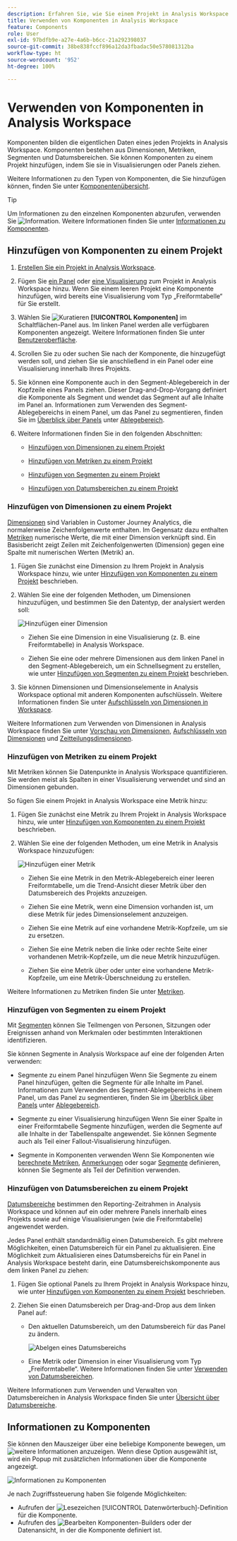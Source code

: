 ```yaml
---
description: Erfahren Sie, wie Sie einem Projekt in Analysis Workspace Komponenten hinzufügen.
title: Verwenden von Komponenten in Analysis Workspace
feature: Components
role: User
exl-id: 97bdfb9e-a27e-4a6b-b6cc-21a292398037
source-git-commit: 38be838fccf896a12da3fbadac50e578081312ba
workflow-type: ht
source-wordcount: '952'
ht-degree: 100%

---
```


# Verwenden von Komponenten in Analysis Workspace

Komponenten bilden die eigentlichen Daten eines jeden Projekts in Analysis Workspace. Komponenten bestehen aus Dimensionen, Metriken, Segmenten und Datumsbereichen. Sie können Komponenten zu einem Projekt hinzufügen, indem Sie sie in Visualisierungen oder Panels ziehen.

Weitere Informationen zu den Typen von Komponenten, die Sie hinzufügen können, finden Sie unter [Komponentenübersicht](/help/components/overview.md).

>[!TIP]
>
>Um Informationen zu den einzelnen Komponenten abzurufen, verwenden Sie ![Information](/help/assets/icons/InfoOutline.svg). Weitere Informationen finden Sie unter [Informationen zu Komponenten](#component-info).

## Hinzufügen von Komponenten zu einem Projekt

1. [Erstellen Sie ein Projekt in Analysis Workspace](/help/analysis-workspace/build-workspace-project/create-projects.md).

1. Fügen Sie [ein Panel](/help/analysis-workspace/c-panels/panels.md#create-a-panel) oder [eine Visualisierung](/help/analysis-workspace/visualizations/freeform-analysis-visualizations.md#add-visualizations-to-a-panel) zum Projekt in Analysis Workspace hinzu. Wenn Sie einem leeren Projekt eine Komponente hinzufügen, wird bereits eine Visualisierung vom Typ „Freiformtabelle“ für Sie erstellt.

1. Wählen Sie ![Kuratieren](/help/assets/icons/Curate.svg) **[!UICONTROL Komponenten]** im Schaltflächen-Panel aus. Im linken Panel werden alle verfügbaren Komponenten angezeigt. Weitere Informationen finden Sie unter [Benutzeroberfläche](/help/analysis-workspace/home.md#interface).

1. Scrollen Sie zu oder suchen Sie nach der Komponente, die hinzugefügt werden soll, und ziehen Sie sie anschließend in ein Panel oder eine Visualisierung innerhalb Ihres Projekts.

1. Sie können eine Komponente auch in den Segment-Ablegebereich in der Kopfzeile eines Panels ziehen. Dieser Drag-and-Drop-Vorgang definiert die Komponente als Segment und wendet das Segment auf alle Inhalte im Panel an.
Informationen zum Verwenden des Segment-Ablegebereichs in einem Panel, um das Panel zu segmentieren, finden Sie im [Überblick über Panels](/help/analysis-workspace/c-panels/panels.md) unter [Ablegebereich](/help/analysis-workspace/c-panels/panels.md#drop-zone).

1. Weitere Informationen finden Sie in den folgenden Abschnitten:

   * [Hinzufügen von Dimensionen zu einem Projekt](#add-dimensions-to-a-project)

   * [Hinzufügen von Metriken zu einem Projekt](#add-metrics-to-a-project)

   * [Hinzufügen von Segmenten zu einem Projekt](#add-segments-to-a-project)

   * [Hinzufügen von Datumsbereichen zu einem Projekt](#add-date-ranges-to-a-project)

### Hinzufügen von Dimensionen zu einem Projekt

[Dimensionen](/help/components/dimensions/overview.md) sind Variablen in Customer Journey Analytics, die normalerweise Zeichenfolgenwerte enthalten. Im Gegensatz dazu enthalten [Metriken](/help/components/calc-metrics/calc-metr-overview.md) numerische Werte, die mit einer Dimension verknüpft sind. Ein Basisbericht zeigt Zeilen mit Zeichenfolgenwerten (Dimension) gegen eine Spalte mit numerischen Werten (Metrik) an.

1. Fügen Sie zunächst eine Dimension zu Ihrem Projekt in Analysis Workspace hinzu, wie unter [Hinzufügen von Komponenten zu einem Projekt](#add-components-to-a-project) beschrieben. 

1. Wählen Sie eine der folgenden Methoden, um Dimensionen hinzuzufügen, und bestimmen Sie den Datentyp, der analysiert werden soll:

   ![Hinzufügen einer Dimension](/help/components/assets/add-dimension.gif)

   * Ziehen Sie eine Dimension in eine Visualisierung (z. B. eine Freiformtabelle) in Analysis Workspace.

   * Ziehen Sie eine oder mehrere Dimensionen aus dem linken Panel in den Segment-Ablegebereich, um ein Schnellsegment zu erstellen, wie unter [Hinzufügen von Segmenten zu einem Projekt](#add-filters-to-a-project) beschrieben.

1. Sie können Dimensionen und Dimensionselemente in Analysis Workspace optional mit anderen Komponenten aufschlüsseln. Weitere Informationen finden Sie unter [Aufschlüsseln von Dimensionen in Workspace](/help/components/dimensions/t-breakdown-fa.md).

Weitere Informationen zum Verwenden von Dimensionen in Analysis Workspace finden Sie unter [Vorschau von Dimensionen](/help/components/dimensions/view-dimensions.md), [Aufschlüsseln von Dimensionen](/help/components/dimensions/t-breakdown-fa.md) und [Zeitteilungsdimensionen](/help/components/dimensions/time-parting-dimensions.md).

### Hinzufügen von Metriken zu einem Projekt

Mit Metriken können Sie Datenpunkte in Analysis Workspace quantifizieren. Sie werden meist als Spalten in einer Visualisierung verwendet und sind an Dimensionen gebunden.

So fügen Sie einem Projekt in Analysis Workspace eine Metrik hinzu:

1. Fügen Sie zunächst eine Metrik zu Ihrem Projekt in Analysis Workspace hinzu, wie unter [Hinzufügen von Komponenten zu einem Projekt](#add-components-to-a-project) beschrieben. 



1. Wählen Sie eine der folgenden Methoden, um eine Metrik in Analysis Workspace hinzuzufügen:

   ![Hinzufügen einer Metrik](/help/components/assets/add-metric.gif)

   * Ziehen Sie eine Metrik in den Metrik-Ablegebereich einer leeren Freiformtabelle, um die Trend-Ansicht dieser Metrik über den Datumsbereich des Projekts anzuzeigen.

   * Ziehen Sie eine Metrik, wenn eine Dimension vorhanden ist, um diese Metrik für jedes Dimensionselement anzuzeigen.

   * Ziehen Sie eine Metrik auf eine vorhandene Metrik-Kopfzeile, um sie zu ersetzen.

   * Ziehen Sie eine Metrik neben die linke oder rechte Seite einer vorhandenen Metrik-Kopfzeile, um die neue Metrik hinzuzufügen.

   * Ziehen Sie eine Metrik über oder unter eine vorhandene Metrik-Kopfzeile, um eine Metrik-Überschneidung zu erstellen.


Weitere Informationen zu Metriken finden Sie unter [Metriken](/help/components/apply-create-metrics.md).

### Hinzufügen von Segmenten zu einem Projekt

Mit [Segmenten](/help/components/segments/seg-overview.md) können Sie Teilmengen von Personen, Sitzungen oder Ereignissen anhand von Merkmalen oder bestimmten Interaktionen identifizieren.

Sie können Segmente in Analysis Workspace auf eine der folgenden Arten verwenden:

* Segmente zu einem Panel hinzufügen
Wenn Sie Segmente zu einem Panel hinzufügen, gelten die Segmente für alle Inhalte im Panel.
Informationen zum Verwenden des Segment-Ablegebereichs in einem Panel, um das Panel zu segmentieren, finden Sie im [Überblick über Panels](/help/analysis-workspace/c-panels/panels.md) unter [Ablegebereich](/help/analysis-workspace/c-panels/panels.md#drop-zone).

* Segmente zu einer Visualisierung hinzufügen
Wenn Sie einer Spalte in einer Freiformtabelle Segmente hinzufügen, werden die Segmente auf alle Inhalte in der Tabellenspalte angewendet. Sie können Segmente auch als Teil einer Fallout-Visualisierung hinzufügen.

* Segmente in Komponenten verwenden
Wenn Sie Komponenten wie [berechnete Metriken](/help/components/calc-metrics/cm-workflow/metrics-with-segments.md), [Anmerkungen](/help/components/annotations/create-annotations.md#annotation-builder) oder sogar [Segmente](/help/components/segments/seg-builder.md) definieren, können Sie Segmente als Teil der Definition verwenden.


### Hinzufügen von Datumsbereichen zu einem Projekt

[Datumsbereiche](/help/components/date-ranges/overview.md) bestimmen den Reporting-Zeitrahmen in Analysis Workspace und können auf ein oder mehrere Panels innerhalb eines Projekts sowie auf einige Visualisierungen (wie die Freiformtabelle) angewendet werden.

Jedes Panel enthält standardmäßig einen Datumsbereich. Es gibt mehrere Möglichkeiten, einen Datumsbereich für ein Panel zu aktualisieren. Eine Möglichkeit zum Aktualisieren eines Datumsbereichs für ein Panel in Analysis Workspace besteht darin, eine Datumsbereichskomponente aus dem linken Panel zu ziehen:

1. Fügen Sie optional Panels zu Ihrem Projekt in Analysis Workspace hinzu, wie unter [Hinzufügen von Komponenten zu einem Projekt](#add-components-to-a-project) beschrieben. 

1. Ziehen Sie einen Datumsbereich per Drag-and-Drop aus dem linken Panel auf:

   * Den aktuellen Datumsbereich, um den Datumsbereich für das Panel zu ändern.

     ![Abelgen eines Datumsbereichs](assets/add-date-range.gif)

   * Eine Metrik oder Dimension in einer Visualisierung vom Typ „Freiformtabelle“. Weitere Informationen finden Sie unter [Verwenden von Datumsbereichen](/help/components/date-ranges/overview.md#use-date-ranges).

Weitere Informationen zum Verwenden und Verwalten von Datumsbereichen in Analysis Workspace finden Sie unter [Übersicht über Datumsbereiche](/help/components/date-ranges/overview.md).

## Informationen zu Komponenten

Sie können den Mauszeiger über eine beliebige Komponente bewegen, um ![weitere Informationen](/help/assets/icons/InfoOutline.svg) anzuzeigen. Wenn diese Option ausgewählt ist, wird ein Popup mit zusätzlichen Informationen über die Komponente angezeigt.

![Informationen zu Komponenten](assets/component-info.png)

Je nach Zugriffssteuerung haben Sie folgende Möglichkeiten:

* Aufrufen der ![Lesezeichen](/help/assets/icons/Bookmark.svg) [!UICONTROL Datenwörterbuch]-Definition für die Komponente.
* Aufrufen des ![Bearbeiten](/help/assets/icons/Edit.svg) Komponenten-Builders oder der Datenansicht, in der die Komponente definiert ist.
